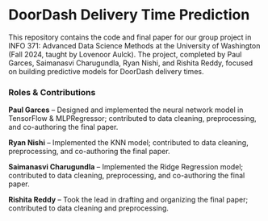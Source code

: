 # DoorDash Delivery Time Prediction
This repository contains the code and final paper for our group project in INFO 371: Advanced Data Science Methods at the University of Washington (Fall 2024, taught by Lovenoor Aulck). The project, completed by Paul Garces, Saimanasvi Charugundla, Ryan Nishi, and Rishita Reddy, focused on building predictive models for DoorDash delivery times.

### **Roles & Contributions**

**Paul Garces** – Designed and implemented the neural network model in TensorFlow & MLPRegressor; contributed to data cleaning, preprocessing, and co-authoring the final paper.

**Ryan Nishi** – Implemented the KNN model; contributed to data cleaning, preprocessing, and co-authoring the final paper.

**Saimanasvi Charugundla** – Implemented the Ridge Regression model; contributed to data cleaning, preprocessing, and co-authoring the final paper.

**Rishita Reddy** – Took the lead in drafting and organizing the final paper; contributed to data cleaning and preprocessing.
